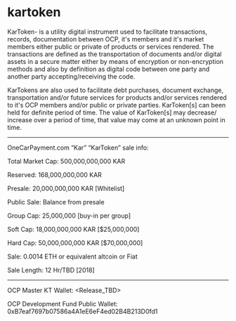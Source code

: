 # kartoken
KarToken- is a utility digital instrument used to facilitate transactions, records, documentation between OCP, it's members and it's market members either public or private of products or services rendered. The transactions are defined as the transportation of documents and/or digital assets in a secure matter either by means of encryption or non-encryption methods and also by definition as digital code between one party and another party accepting/receiving the code.

KarTokens are also used to facilitate debt purchases, document exchange, transportation and/or future services for products and/or services rendered to it's OCP members and/or public or private parties. KarToken[s] can been held for definite period of time. The value of KarToken[s] may decrease/ increase over a period of time, that value may come at an unknown point in time.

********************************************
OneCarPayment.com “Kar” “KarToken” sale info:

Total Market Cap: 500,000,000,000 KAR

Reserved: 168,000,000,000 KAR

Presale: 20,000,000,000 KAR [Whitelist]

Public Sale: Balance from presale

Group Cap: 25,000,000 [buy-in per group]

Soft Cap: 18,000,000,000 KAR [$25,000,000]

Hard Cap: 50,000,000,000 KAR [$70,000,000]

Sale: 0.0014 ETH or equivalent altcoin or Fiat

Sale Length: 12 Hr/TBD [2018]
****************************************

OCP Master KT Wallet: <Release_TBD>

OCP Development Fund Public Wallet: 0xB7eaf7697b07586a4A1eE6eF4ed02B4B213D0fd1 <Not part of the token sale>

